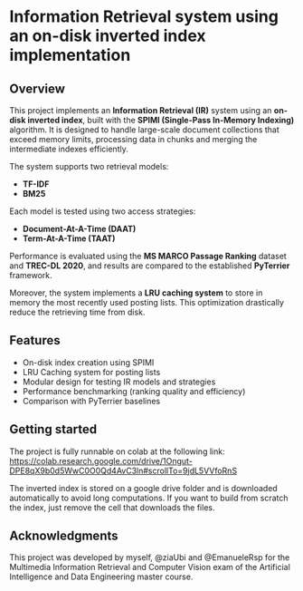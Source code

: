 # Information Retrieval system using an on-disk inverted index implementation

## Overview

This project implements an **Information Retrieval (IR)** system using an **on-disk inverted index**, built with the **SPIMI (Single-Pass In-Memory Indexing)** algorithm. It is designed to handle large-scale document collections that exceed memory limits, processing data in chunks and merging the intermediate indexes efficiently.

The system supports two retrieval models:
- **TF-IDF**
- **BM25**

Each model is tested using two access strategies:
- **Document-At-A-Time (DAAT)**
- **Term-At-A-Time (TAAT)**

Performance is evaluated using the **MS MARCO Passage Ranking** dataset and **TREC-DL 2020**, and results are compared to the established **PyTerrier** framework.

Moreover, the system implements a **LRU caching system** to store in memory the most recently used posting lists. This optimization drastically reduce the retrieving time from disk.

## Features

- On-disk index creation using SPIMI
- LRU Caching system for posting lists
- Modular design for testing IR models and strategies
- Performance benchmarking (ranking quality and efficiency)
- Comparison with PyTerrier baselines

## Getting started

The project is fully runnable on colab at the following link: https://colab.research.google.com/drive/1Ongut-DPE8qX9b0d5WwC0O0Qd4AvC3ln#scrollTo=9jdL5VVfoRnS

The inverted index is stored on a google drive folder and is downloaded automatically to avoid long computations. If you want to build from scratch the index, just remove the cell that downloads the files.

## Acknowledgments

This project was developed by myself, @ziaUbi and @EmanueleRsp for the Multimedia Information Retrieval and Computer Vision exam of the Artificial Intelligence and Data Engineering master course.